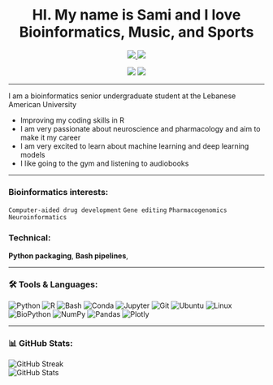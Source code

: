 <h1 align="center">
  HI. My name is Sami and
  I love Bioinformatics, Music, and Sports</h1>

<p align="center">
  <a href="https://github.com/Sami482005">
    <img src="https://img.shields.io/badge/FOLLOW-15-blue?style=flat&logo=github" />
  </a>
  <a href="https://github.com/Sami482005?tab=repositories">
    <img src="https://img.shields.io/badge/PROJECTS-pink?style=flat" />
  </a>
</p>

<p align="center">
  <a href="https://www.linkedin.com/in/sami-saliby-25a278274/"><img src="https://img.shields.io/badge/LinkedIn-0A66C2?style=flat&logo=linkedin&logoColor=white"/></a>
  <a href="mailto:sami.saliby@lau.edu"><img src="https://img.shields.io/badge/Gmail-EA4335?style=flat&logo=gmail&logoColor=white"/></a>
</p>

---

I am a bioinformatics senior undergraduate student at the Lebanese American University

- Improving my coding skills in R  
- I am very passionate about neuroscience and pharmacology and aim to make it my career
- I am very excited to learn about machine learning and deep learning models
- I like going to the gym and listening to audiobooks  

---

### Bioinformatics interests:
`Computer-aided drug development` `Gene editing` `Pharmacogenomics` `Neuroinformatics` 

### Technical:
**Python packaging**, **Bash pipelines**, 

---

### 🛠 Tools & Languages:
![Python](https://img.shields.io/badge/Python-3776AB?style=flat&logo=python&logoColor=white)
![R](https://img.shields.io/badge/R-276DC3?style=flat&logo=r&logoColor=white)
![Bash](https://img.shields.io/badge/Bash-4EAA25?style=flat&logo=gnubash&logoColor=white)
![Conda](https://img.shields.io/badge/conda-44A833?style=flat&logo=anaconda&logoColor=white)
![Jupyter](https://img.shields.io/badge/Jupyter-F37626?style=flat&logo=jupyter&logoColor=white)
![Git](https://img.shields.io/badge/Git-F05032?style=flat&logo=git&logoColor=white)
![Ubuntu](https://img.shields.io/badge/Ubuntu-E95420?style=flat&logo=ubuntu&logoColor=white)
![Linux](https://img.shields.io/badge/Linux-FCC624?style=flat&logo=linux&logoColor=black)
![BioPython](https://img.shields.io/badge/BioPython-FFD343?style=flat&logo=python&logoColor=black)
![NumPy](https://img.shields.io/badge/NumPy-013243?style=flat&logo=numpy&logoColor=white)
![Pandas](https://img.shields.io/badge/Pandas-150458?style=flat&logo=pandas&logoColor=white)
![Plotly](https://img.shields.io/badge/Plotly-3F4F75?style=flat&logo=plotly&logoColor=white)

---

### 📊 GitHub Stats:
![GitHub Streak](https://streak-stats.demolab.com?user=Sami482005&theme=dark&hide_border=true)  
![GitHub Stats](https://github-readme-stats.vercel.app/api?username=Sami482005&show_icons=true&theme=dark)  

